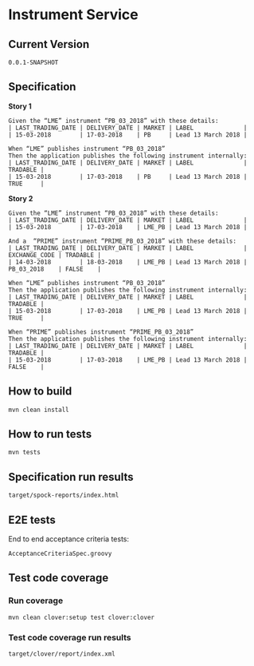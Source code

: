 # Instrument Service

## Current Version

    0.0.1-SNAPSHOT

## Specification

**Story 1**

    Given the “LME” instrument “PB_03_2018” with these details:
    | LAST_TRADING_DATE | DELIVERY_DATE | MARKET | LABEL              |
    | 15-03-2018        | 17-03-2018    | PB     | Lead 13 March 2018 |

    When “LME” publishes instrument “PB_03_2018”
    Then the application publishes the following instrument internally:
    | LAST_TRADING_DATE | DELIVERY_DATE | MARKET | LABEL              | TRADABLE |
    | 15-03-2018        | 17-03-2018    | PB     | Lead 13 March 2018 | TRUE     |

**Story 2**

    Given the “LME” instrument “PB_03_2018” with these details:
    | LAST_TRADING_DATE | DELIVERY_DATE | MARKET | LABEL              |
    | 15-03-2018        | 17-03-2018    | LME_PB | Lead 13 March 2018 |

    And a  “PRIME” instrument “PRIME_PB_03_2018” with these details:
    | LAST_TRADING_DATE | DELIVERY_DATE | MARKET | LABEL              | EXCHANGE_CODE | TRADABLE |
    | 14-03-2018        | 18-03-2018    | LME_PB | Lead 13 March 2018 | PB_03_2018    | FALSE    |

    When “LME” publishes instrument “PB_03_2018”
    Then the application publishes the following instrument internally:
    | LAST_TRADING_DATE | DELIVERY_DATE | MARKET | LABEL              | TRADABLE |
    | 15-03-2018        | 17-03-2018    | LME_PB | Lead 13 March 2018 | TRUE     |

    When “PRIME” publishes instrument “PRIME_PB_03_2018”
    Then the application publishes the following instrument internally:
    | LAST_TRADING_DATE | DELIVERY_DATE | MARKET | LABEL              | TRADABLE |
    | 15-03-2018        | 17-03-2018    | LME_PB | Lead 13 March 2018 | FALSE    |

## How to build

    mvn clean install

## How to run tests

    mvn tests

## Specification run results

    target/spock-reports/index.html

## E2E tests

End to end acceptance criteria tests:

    AcceptanceCriteriaSpec.groovy

## Test code coverage

### Run coverage

    mvn clean clover:setup test clover:clover


### Test code coverage run results

    target/clover/report/index.xml

